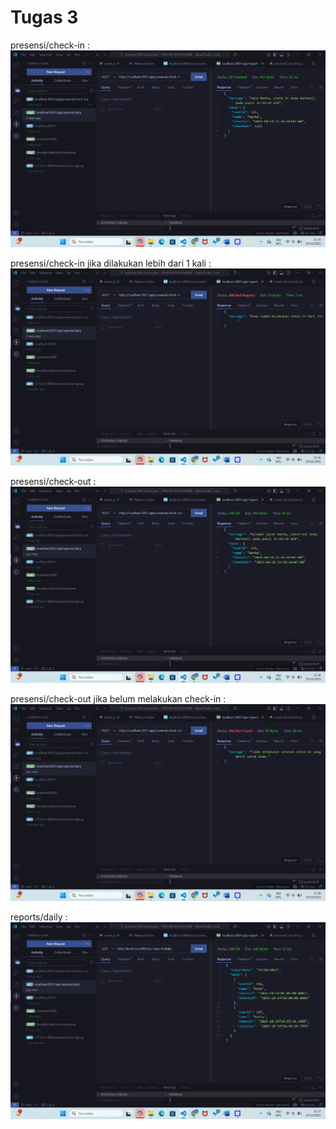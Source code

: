 # Tugas 3

presensi/check-in :
![alt text](ss/Tugas3/Presensi%20check%20in.png)

presensi/check-in jika dilakukan lebih dari 1 kali :
![alt text](<ss/Tugas3/Presensi check in lebih dari 1x.png>)

presensi/check-out :
![alt text](ss/Tugas3/Presensi%20checkout.png)

presensi/check-out jika belum melakukan check-in :
![alt text](<ss/Tugas3/Presensi checkout belum check in.png>)

reports/daily :
![alt text](ss/Tugas3/Report%20daily.png)